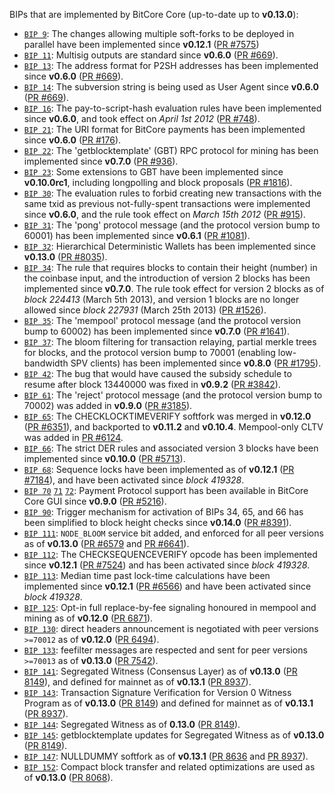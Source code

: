 BIPs that are implemented by BitCore Core (up-to-date up to **v0.13.0**):

* [`BIP 9`](https://github.com/bitcore/bips/blob/master/bip-0009.mediawiki): The changes allowing multiple soft-forks to be deployed in parallel have been implemented since **v0.12.1**  ([PR #7575](https://github.com/bitcore-project/bitcore-core/pull/7575))
* [`BIP 11`](https://github.com/bitcore/bips/blob/master/bip-0011.mediawiki): Multisig outputs are standard since **v0.6.0** ([PR #669](https://github.com/bitcore-project/bitcore-core/pull/669)).
* [`BIP 13`](https://github.com/bitcore/bips/blob/master/bip-0013.mediawiki): The address format for P2SH addresses has been implemented since **v0.6.0** ([PR #669](https://github.com/bitcore-project/bitcore-core/pull/669)).
* [`BIP 14`](https://github.com/bitcore/bips/blob/master/bip-0014.mediawiki): The subversion string is being used as User Agent since **v0.6.0** ([PR #669](https://github.com/bitcore-project/bitcore-core/pull/669)).
* [`BIP 16`](https://github.com/bitcore/bips/blob/master/bip-0016.mediawiki): The pay-to-script-hash evaluation rules have been implemented since **v0.6.0**, and took effect on *April 1st 2012* ([PR #748](https://github.com/bitcore-project/bitcore-core/pull/748)).
* [`BIP 21`](https://github.com/bitcore/bips/blob/master/bip-0021.mediawiki): The URI format for BitCore payments has been implemented since **v0.6.0** ([PR #176](https://github.com/bitcore-project/bitcore-core/pull/176)).
* [`BIP 22`](https://github.com/bitcore/bips/blob/master/bip-0022.mediawiki): The 'getblocktemplate' (GBT) RPC protocol for mining has been implemented since **v0.7.0** ([PR #936](https://github.com/bitcore-project/bitcore-core/pull/936)).
* [`BIP 23`](https://github.com/bitcore/bips/blob/master/bip-0023.mediawiki): Some extensions to GBT have been implemented since **v0.10.0rc1**, including longpolling and block proposals ([PR #1816](https://github.com/bitcore-project/bitcore-core/pull/1816)).
* [`BIP 30`](https://github.com/bitcore/bips/blob/master/bip-0030.mediawiki): The evaluation rules to forbid creating new transactions with the same txid as previous not-fully-spent transactions were implemented since **v0.6.0**, and the rule took effect on *March 15th 2012* ([PR #915](https://github.com/bitcore-project/bitcore-core/pull/915)).
* [`BIP 31`](https://github.com/bitcore/bips/blob/master/bip-0031.mediawiki): The 'pong' protocol message (and the protocol version bump to 60001) has been implemented since **v0.6.1** ([PR #1081](https://github.com/bitcore-project/bitcore-core/pull/1081)).
* [`BIP 32`](https://github.com/bitcore/bips/blob/master/bip-0032.mediawiki): Hierarchical Deterministic Wallets has been implemented since **v0.13.0** ([PR #8035](https://github.com/bitcore-project/bitcore-core/pull/8035)).
* [`BIP 34`](https://github.com/bitcore/bips/blob/master/bip-0034.mediawiki): The rule that requires blocks to contain their height (number) in the coinbase input, and the introduction of version 2 blocks has been implemented since **v0.7.0**. The rule took effect for version 2 blocks as of *block 224413* (March 5th 2013), and version 1 blocks are no longer allowed since *block 227931* (March 25th 2013) ([PR #1526](https://github.com/bitcore-project/bitcore-core/pull/1526)).
* [`BIP 35`](https://github.com/bitcore/bips/blob/master/bip-0035.mediawiki): The 'mempool' protocol message (and the protocol version bump to 60002) has been implemented since **v0.7.0** ([PR #1641](https://github.com/bitcore-project/bitcore-core/pull/1641)).
* [`BIP 37`](https://github.com/bitcore/bips/blob/master/bip-0037.mediawiki): The bloom filtering for transaction relaying, partial merkle trees for blocks, and the protocol version bump to 70001 (enabling low-bandwidth SPV clients) has been implemented since **v0.8.0** ([PR #1795](https://github.com/bitcore-project/bitcore-core/pull/1795)).
* [`BIP 42`](https://github.com/bitcore/bips/blob/master/bip-0042.mediawiki): The bug that would have caused the subsidy schedule to resume after block 13440000 was fixed in **v0.9.2** ([PR #3842](https://github.com/bitcore-project/bitcore-core/pull/3842)).
* [`BIP 61`](https://github.com/bitcore/bips/blob/master/bip-0061.mediawiki): The 'reject' protocol message (and the protocol version bump to 70002) was added in **v0.9.0** ([PR #3185](https://github.com/bitcore-project/bitcore-core/pull/3185)).
* [`BIP 65`](https://github.com/bitcore/bips/blob/master/bip-0065.mediawiki): The CHECKLOCKTIMEVERIFY softfork was merged in **v0.12.0** ([PR #6351](https://github.com/bitcore-project/bitcore-core/pull/6351)), and backported to **v0.11.2** and **v0.10.4**. Mempool-only CLTV was added in [PR #6124](https://github.com/bitcore-project/bitcore-core/pull/6124).
* [`BIP 66`](https://github.com/bitcore/bips/blob/master/bip-0066.mediawiki): The strict DER rules and associated version 3 blocks have been implemented since **v0.10.0** ([PR #5713](https://github.com/bitcore-project/bitcore-core/pull/5713)).
* [`BIP 68`](https://github.com/bitcore/bips/blob/master/bip-0068.mediawiki): Sequence locks have been implemented as of **v0.12.1**  ([PR #7184](https://github.com/bitcore-project/bitcore-core/pull/7184)), and have been activated since *block 419328*.
* [`BIP 70`](https://github.com/bitcore/bips/blob/master/bip-0070.mediawiki) [`71`](https://github.com/bitcore/bips/blob/master/bip-0071.mediawiki) [`72`](https://github.com/bitcore/bips/blob/master/bip-0072.mediawiki): Payment Protocol support has been available in BitCore Core GUI since **v0.9.0** ([PR #5216](https://github.com/bitcore-project/bitcore-core/pull/5216)).
* [`BIP 90`](https://github.com/bitcore/bips/blob/master/bip-0090.mediawiki): Trigger mechanism for activation of BIPs 34, 65, and 66 has been simplified to block height checks since **v0.14.0** ([PR #8391](https://github.com/bitcore-project/bitcore-core/pull/8391)).
* [`BIP 111`](https://github.com/bitcore/bips/blob/master/bip-0111.mediawiki): `NODE_BLOOM` service bit added, and enforced for all peer versions as of **v0.13.0** ([PR #6579](https://github.com/bitcore-project/bitcore-core/pull/6579) and [PR #6641](https://github.com/bitcore-project/bitcore-core/pull/6641)).
* [`BIP 112`](https://github.com/bitcore/bips/blob/master/bip-0112.mediawiki): The CHECKSEQUENCEVERIFY opcode has been implemented since **v0.12.1** ([PR #7524](https://github.com/bitcore-project/bitcore-core/pull/7524)) and has been activated since *block 419328*.
* [`BIP 113`](https://github.com/bitcore/bips/blob/master/bip-0113.mediawiki): Median time past lock-time calculations have been implemented since **v0.12.1** ([PR #6566](https://github.com/bitcore-project/bitcore-core/pull/6566)) and have been activated since *block 419328*.
* [`BIP 125`](https://github.com/bitcore/bips/blob/master/bip-0125.mediawiki): Opt-in full replace-by-fee signaling honoured in mempool and mining as of **v0.12.0** ([PR 6871](https://github.com/bitcore-project/bitcore-core/pull/6871)).
* [`BIP 130`](https://github.com/bitcore/bips/blob/master/bip-0130.mediawiki): direct headers announcement is negotiated with peer versions `>=70012` as of **v0.12.0** ([PR 6494](https://github.com/bitcore-project/bitcore-core/pull/6494)).
* [`BIP 133`](https://github.com/bitcore/bips/blob/master/bip-0133.mediawiki): feefilter messages are respected and sent for peer versions `>=70013` as of **v0.13.0** ([PR 7542](https://github.com/bitcore-project/bitcore-core/pull/7542)).
* [`BIP 141`](https://github.com/bitcore/bips/blob/master/bip-0141.mediawiki): Segregated Witness (Consensus Layer) as of **v0.13.0** ([PR 8149](https://github.com/bitcore-project/bitcore-core/pull/8149)), and defined for mainnet as of **v0.13.1** ([PR 8937](https://github.com/bitcore-project/bitcore-core/pull/8937)).
* [`BIP 143`](https://github.com/bitcore/bips/blob/master/bip-0143.mediawiki): Transaction Signature Verification for Version 0 Witness Program as of **v0.13.0** ([PR 8149](https://github.com/bitcore-project/bitcore-core/pull/8149)) and defined for mainnet as of **v0.13.1** ([PR 8937](https://github.com/bitcore-project/bitcore-core/pull/8937)).
* [`BIP 144`](https://github.com/bitcore/bips/blob/master/bip-0144.mediawiki): Segregated Witness as of **0.13.0** ([PR 8149](https://github.com/bitcore-project/bitcore-core/pull/8149)).
* [`BIP 145`](https://github.com/bitcore/bips/blob/master/bip-0145.mediawiki): getblocktemplate updates for Segregated Witness as of **v0.13.0** ([PR 8149](https://github.com/bitcore-project/bitcore-core/pull/8149)).
* [`BIP 147`](https://github.com/bitcore/bips/blob/master/bip-0147.mediawiki): NULLDUMMY softfork as of **v0.13.1** ([PR 8636](https://github.com/bitcore-project/bitcore-core/pull/8636) and [PR 8937](https://github.com/bitcore-project/bitcore-core/pull/8937)).
* [`BIP 152`](https://github.com/bitcore/bips/blob/master/bip-0152.mediawiki): Compact block transfer and related optimizations are used as of **v0.13.0** ([PR 8068](https://github.com/bitcore-project/bitcore-core/pull/8068)).
